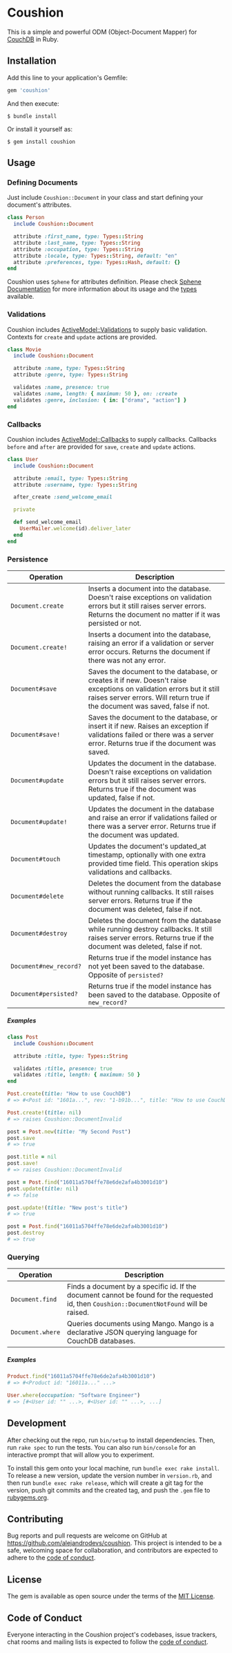 # Coushion

This is a simple and powerful ODM (Object-Document Mapper) for [CouchDB](https://couchdb.apache.org) in Ruby.

## Installation

Add this line to your application's Gemfile:

```ruby
gem 'coushion'
```

And then execute:

    $ bundle install

Or install it yourself as:

    $ gem install coushion

## Usage

### Defining Documents

Just include `Coushion::Document` in your class and start defining your
document's attributes.

```ruby
class Person
  include Coushion::Document

  attribute :first_name, type: Types::String
  attribute :last_name, type: Types::String
  attribute :occupation, type: Types::String
  attribute :locale, type: Types::String, default: "en"
  attribute :preferences, type: Types::Hash, default: {}
end
```

Coushion uses `Sphene` for attributes definition. Please check [Sphene Documentation](https://github.com/alejandrodevs/sphene) for more information about its usage and the [types](https://github.com/alejandrodevs/sphene/blob/master/lib/sphene/types.rb) available.

### Validations

Coushion includes [ActiveModel::Validations](https://api.rubyonrails.org/classes/ActiveModel/Validations.html) to supply basic validation. Contexts for `create` and `update` actions are provided.

```ruby
class Movie
  include Coushion::Document

  attribute :name, type: Types::String
  attribute :genre, type: Types::String

  validates :name, presence: true
  validates :name, length: { maximum: 50 }, on: :create
  validates :genre, inclusion: { in: ["drama", "action"] }
end
```

### Callbacks

Coushion includes [ActiveModel::Callbacks](https://api.rubyonrails.org/classes/ActiveModel/Callbacks.html) to supply callbacks. Callbacks `before` and `after` are provided for `save`, `create` and `update` actions.

```ruby
class User
  include Coushion::Document

  attribute :email, type: Types::String
  attribute :username, type: Types::String

  after_create :send_welcome_email

  private

  def send_welcome_email
    UserMailer.welcome(id).deliver_later
  end
end
```

### Persistence

| Operation | Description |
| ------------- | ------------- |
| `Document.create` | Inserts a document into the database. Doesn't raise exceptions on validation errors but it still raises server errors. Returns the document no matter if it was persisted or not. |
| `Document.create!` | Inserts a document into the database, raising an error if a validation or server error occurs. Returns the document if there was not any error. |
| `Document#save` | Saves the document to the database, or creates it if new. Doesn't raise exceptions on validation errors but it still raises server errors. Will return true if the document was saved, false if not. |
| `Document#save!` | Saves the document to the database, or insert it if new. Raises an exception if validations failed or there was a server error. Returns true if the document was saved. |
| `Document#update` | Updates the document in the database. Doesn't raise exceptions on validation errors but it still raises server errors. Returns true if the document was updated, false if not. |
| `Document#update!` | Updates the document in the database and raise an error if validations failed or there was a server error. Returns true if the document was updated. |
| `Document#touch` | Updates the document's updated_at timestamp, optionally with one extra provided time field. This operation skips validations and callbacks. |
| `Document#delete` | Deletes the document from the database without running callbacks. It still raises server errors. Returns true if the document was deleted, false if not. |
| `Document#destroy` | Deletes the document from the database while running destroy callbacks. It still raises server errors. Returns true if the document was deleted, false if not. |
| `Document#new_record?` | Returns true if the model instance has not yet been saved to the database. Opposite of `persisted?` |
| `Document#persisted?` | Returns true if the model instance has been saved to the database. Opposite of `new_record?` |

##### Examples

```ruby
class Post
  include Coushion::Document

  attribute :title, type: Types::String

  validates :title, presence: true
  validates :title, length: { maximum: 50 }
end

Post.create(title: "How to use CouchDB")
# => #<Post id: "1601a...", rev: "1-b91b...", title: "How to use CouchDB" ...>

Post.create!(title: nil)
# => raises Coushion::DocumentInvalid

post = Post.new(title: "My Second Post")
post.save
# => true

post.title = nil
post.save!
# => raises Coushion::DocumentInvalid

post = Post.find("16011a5704ffe78e6de2afa4b3001d10")
post.update(title: nil)
# => false

post.update!(title: "New post's title")
# => true

post = Post.find("16011a5704ffe78e6de2afa4b3001d10")
post.destroy
# => true
```

### Querying

| Operation | Description |
| ------------- | ------------- |
| `Document.find` | Finds a document by a specific id. If the document cannot be found for the requested id, then `Coushion::DocumentNotFound` will be raised. |
| `Document.where` | Queries documents using Mango. Mango is a declarative JSON querying language for CouchDB databases. |

##### Examples

```ruby
Product.find("16011a5704ffe78e6de2afa4b3001d10")
# => #<Product id: "16011a..." ...>

User.where(occupation: "Software Engineer")
# => [#<User id: "" ...>, #<User id: "" ...>, ...]
```

## Development

After checking out the repo, run `bin/setup` to install dependencies. Then, run `rake spec` to run the tests. You can also run `bin/console` for an interactive prompt that will allow you to experiment.

To install this gem onto your local machine, run `bundle exec rake install`. To release a new version, update the version number in `version.rb`, and then run `bundle exec rake release`, which will create a git tag for the version, push git commits and the created tag, and push the `.gem` file to [rubygems.org](https://rubygems.org).

## Contributing

Bug reports and pull requests are welcome on GitHub at https://github.com/alejandrodevs/coushion. This project is intended to be a safe, welcoming space for collaboration, and contributors are expected to adhere to the [code of conduct](https://github.com/alejandrodevs/coushion/blob/master/CODE_OF_CONDUCT.md).

## License

The gem is available as open source under the terms of the [MIT License](https://opensource.org/licenses/MIT).

## Code of Conduct

Everyone interacting in the Coushion project's codebases, issue trackers, chat rooms and mailing lists is expected to follow the [code of conduct](https://github.com/alejandrodevs/coushion/blob/master/CODE_OF_CONDUCT.md).
